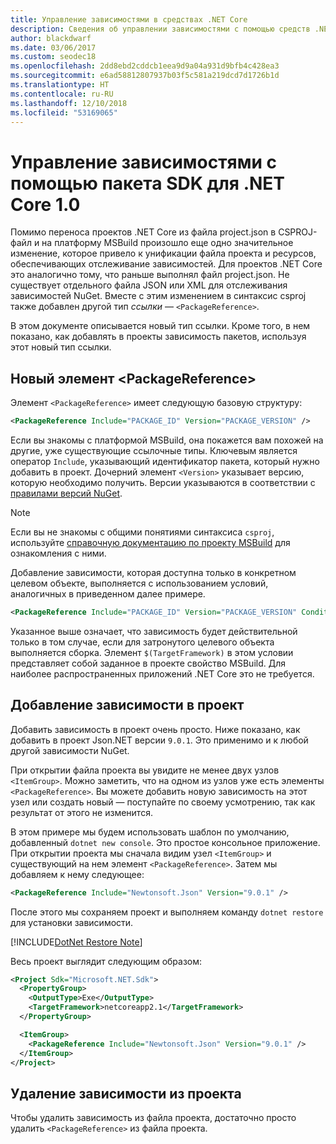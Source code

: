 ```yaml
---
title: Управление зависимостями в средствах .NET Core
description: Сведения об управлении зависимостями с помощью средств .NET Core.
author: blackdwarf
ms.date: 03/06/2017
ms.custom: seodec18
ms.openlocfilehash: 2dd8ebd2cddcb1eea9d9a04a931d9bfb4c428ea3
ms.sourcegitcommit: e6ad58812807937b03f5c581a219dcd7d1726b1d
ms.translationtype: HT
ms.contentlocale: ru-RU
ms.lasthandoff: 12/10/2018
ms.locfileid: "53169065"
---
```

# <a name="managing-dependencies-with-net-core-sdk-10"></a>Управление зависимостями с помощью пакета SDK для .NET Core 1.0

Помимо переноса проектов .NET Core из файла project.json в CSPROJ-файл и на платформу MSBuild произошло еще одно значительное изменение, которое привело к унификации файла проекта и ресурсов, обеспечивающих отслеживание зависимостей. Для проектов .NET Core это аналогично тому, что раньше выполнял файл project.json. Не существует отдельного файла JSON или XML для отслеживания зависимостей NuGet. Вместе с этим изменением в синтаксис csproj также добавлен другой тип *ссылки* — `<PackageReference>`. 

В этом документе описывается новый тип ссылки. Кроме того, в нем показано, как добавлять в проекты зависимость пакетов, используя этот новый тип ссылки. 

## <a name="the-new-packagereference-element"></a>Новый элемент \<PackageReference>
Элемент `<PackageReference>` имеет следующую базовую структуру:

```xml
<PackageReference Include="PACKAGE_ID" Version="PACKAGE_VERSION" />
```

Если вы знакомы с платформой MSBuild, она покажется вам похожей на другие, уже существующие ссылочные типы. Ключевым является оператор `Include`, указывающий идентификатор пакета, который нужно добавить в проект. Дочерний элемент `<Version>` указывает версию, которую необходимо получить. Версии указываются в соответствии с [правилами версий NuGet](/nuget/create-packages/dependency-versions#version-ranges).

> [!NOTE]
> Если вы не знакомы с общими понятиями синтаксиса `csproj`, используйте [справочную документацию по проекту MSBuild](/visualstudio/msbuild/msbuild-project-file-schema-reference) для ознакомления с ними.  

Добавление зависимости, которая доступна только в конкретном целевом объекте, выполняется с использованием условий, аналогичных в приведенном далее примере.

```xml
<PackageReference Include="PACKAGE_ID" Version="PACKAGE_VERSION" Condition="'$(TargetFramework)' == 'netcoreapp2.1'" />
```

Указанное выше означает, что зависимость будет действительной только в том случае, если для затронутого целевого объекта выполняется сборка. Элемент `$(TargetFramework)` в этом условии представляет собой заданное в проекте свойство MSBuild. Для наиболее распространенных приложений .NET Core это не требуется. 

## <a name="adding-a-dependency-to-your-project"></a>Добавление зависимости в проект
Добавить зависимость в проект очень просто. Ниже показано, как добавить в проект Json.NET версии `9.0.1`. Это применимо и к любой другой зависимости NuGet. 

При открытии файла проекта вы увидите не менее двух узлов `<ItemGroup>`. Можно заметить, что на одном из узлов уже есть элементы `<PackageReference>`. Вы можете добавить новую зависимость на этот узел или создать новый — поступайте по своему усмотрению, так как результат от этого не изменится. 

В этом примере мы будем использовать шаблон по умолчанию, добавленный `dotnet new console`. Это простое консольное приложение. При открытии проекта мы сначала видим узел `<ItemGroup>` и существующий на нем элемент `<PackageReference>`. Затем мы добавляем к нему следующее:

```xml
<PackageReference Include="Newtonsoft.Json" Version="9.0.1" />
```
После этого мы сохраняем проект и выполняем команду `dotnet restore` для установки зависимости. 

[!INCLUDE[DotNet Restore Note](~/includes/dotnet-restore-note.md)]

Весь проект выглядит следующим образом:

```xml
<Project Sdk="Microsoft.NET.Sdk">
  <PropertyGroup>
    <OutputType>Exe</OutputType>
    <TargetFramework>netcoreapp2.1</TargetFramework>
  </PropertyGroup>

  <ItemGroup>
    <PackageReference Include="Newtonsoft.Json" Version="9.0.1" />
  </ItemGroup>
</Project>
```

## <a name="removing-a-dependency-from-the-project"></a>Удаление зависимости из проекта
Чтобы удалить зависимость из файла проекта, достаточно просто удалить `<PackageReference>` из файла проекта.
